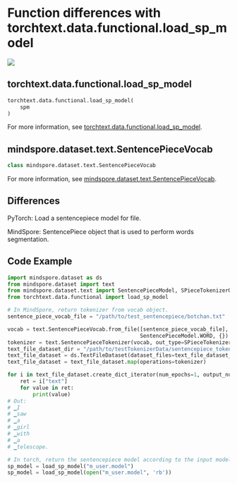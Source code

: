 # Function differences with torchtext.data.functional.load_sp_model

<a href="https://gitee.com/mindspore/docs/blob/r2.0.0-alpha/docs/mindspore/source_en/note/api_mapping/pytorch_diff/SentencePieceVocab.md" target="_blank"><img src="https://mindspore-website.obs.cn-north-4.myhuaweicloud.com/website-images/r2.0.0-alpha/resource/_static/logo_source_en.png"></a>

## torchtext.data.functional.load_sp_model

```python
torchtext.data.functional.load_sp_model(
    spm
)
```

For more information, see [torchtext.data.functional.load_sp_model](https://pytorch.org/text/0.10.0/data_functional.html#load-sp-model).

## mindspore.dataset.text.SentencePieceVocab

```python
class mindspore.dataset.text.SentencePieceVocab
```

For more information, see [mindspore.dataset.text.SentencePieceVocab](https://www.mindspore.cn/docs/en/r2.0.0-alpha/api_python/dataset_text/mindspore.dataset.text.SentencePieceVocab.html#mindspore.dataset.text.SentencePieceVocab).

## Differences

PyTorch: Load a sentencepiece model for file.

MindSpore: SentencePiece object that is used to perform words segmentation.

## Code Example

```python
import mindspore.dataset as ds
from mindspore.dataset import text
from mindspore.dataset.text import SentencePieceModel, SPieceTokenizerOutType
from torchtext.data.functional import load_sp_model

# In MindSpore, return tokenizer from vocab object.
sentence_piece_vocab_file = "/path/to/test_sentencepiece/botchan.txt"

vocab = text.SentencePieceVocab.from_file([sentence_piece_vocab_file], 500, 0.9995,
                                          SentencePieceModel.WORD, {})
tokenizer = text.SentencePieceTokenizer(vocab, out_type=SPieceTokenizerOutType.STRING)
text_file_dataset_dir = "/path/to/testTokenizerData/sentencepiece_tokenizer.txt"
text_file_dataset = ds.TextFileDataset(dataset_files=text_file_dataset_dir)
text_file_dataset = text_file_dataset.map(operations=tokenizer)

for i in text_file_dataset.create_dict_iterator(num_epochs=1, output_numpy=True):
    ret = i["text"]
    for value in ret:
        print(value)
# Out:
# ▁I
# ▁saw
# ▁a
# ▁girl
# ▁with
# ▁a
# ▁telescope.

# In torch, return the sentencepiece model according to the input model path.
sp_model = load_sp_model("m_user.model")
sp_model = load_sp_model(open("m_user.model", 'rb'))
```
